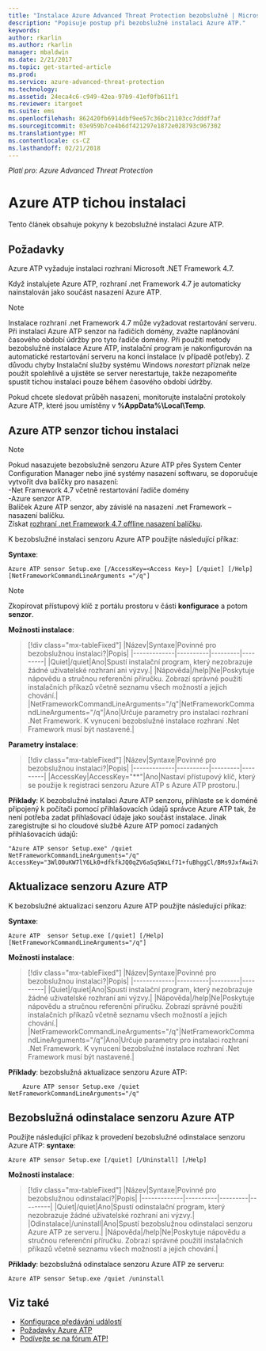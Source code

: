 ```yaml
---
title: "Instalace Azure Advanced Threat Protection bezobslužně | Microsoft Docs"
description: "Popisuje postup při bezobslužné instalaci Azure ATP."
keywords: 
author: rkarlin
ms.author: rkarlin
manager: mbaldwin
ms.date: 2/21/2017
ms.topic: get-started-article
ms.prod: 
ms.service: azure-advanced-threat-protection
ms.technology: 
ms.assetid: 24eca4c6-c949-42ea-97b9-41ef0fb611f1
ms.reviewer: itargoet
ms.suite: ems
ms.openlocfilehash: 862420fb6914dbf9ee57c36bc21103cc7dddf7af
ms.sourcegitcommit: 03e959b7ce4b6df421297e1872e028793c967302
ms.translationtype: MT
ms.contentlocale: cs-CZ
ms.lasthandoff: 02/21/2018
---
```

*Platí pro: Azure Advanced Threat Protection*


# <a name="azure-atp-silent-installation"></a>Azure ATP tichou instalaci
Tento článek obsahuje pokyny k bezobslužné instalaci Azure ATP.

## <a name="prerequisites"></a>Požadavky

Azure ATP vyžaduje instalaci rozhraní Microsoft .NET Framework 4.7. 

Když instalujete Azure ATP, rozhraní .net Framework 4.7 je automaticky nainstalován jako součást nasazení Azure ATP.

> [!Note] 
> Instalace rozhraní .net Framework 4.7 může vyžadovat restartování serveru. Při instalaci Azure ATP senzor na řadičích domény, zvažte naplánování časového období údržby pro tyto řadiče domény.
Při použití metody bezobslužné instalace Azure ATP, instalační program je nakonfigurován na automatické restartování serveru na konci instalace (v případě potřeby). Z důvodu chyby Instalační služby systému Windows *norestart* příznak nelze použít spolehlivě a ujistěte se server nerestartuje, takže nezapomeňte spustit tichou instalaci pouze během časového období údržby.

Pokud chcete sledovat průběh nasazení, monitorujte instalační protokoly Azure ATP, které jsou umístěny v **%AppData%\Local\Temp**.



## <a name="azure-atp-sensor-silent-installation"></a>Azure ATP senzor tichou instalaci

> [!NOTE]
> Pokud nasazujete bezobslužně senzoru Azure ATP přes System Center Configuration Manager nebo jiné systémy nasazení softwaru, se doporučuje vytvořit dva balíčky pro nasazení:</br>-Net Framework 4.7 včetně restartování řadiče domény</br>-Azure senzor ATP. </br>Balíček Azure ATP senzor, aby závislé na nasazení .net Framework – nasazení balíčku. </br>Získat [rozhraní .net Framework 4.7 offline nasazení balíčku](https://www.microsoft.com/download/details.aspx?id=49982). 


K bezobslužné instalaci senzoru Azure ATP použijte následující příkaz:

**Syntaxe**:

    Azure ATP sensor Setup.exe [/AccessKey=<Access Key>] [/quiet] [/Help] [NetFrameworkCommandLineArguments ="/q"] 
   

> [!NOTE]
> Zkopírovat přístupový klíč z portálu prostoru v části **konfigurace** a potom **senzor**.


**Možnosti instalace**:

> [!div class="mx-tableFixed"]
|Název|Syntaxe|Povinné pro bezobslužnou instalaci?|Popis|
|-------------|----------|---------|---------|
|Quiet|/quiet|Ano|Spustí instalační program, který nezobrazuje žádné uživatelské rozhraní ani výzvy.|
|Nápověda|/help|Ne|Poskytuje nápovědu a stručnou referenční příručku. Zobrazí správné použití instalačních příkazů včetně seznamu všech možností a jejich chování.|
|NetFrameworkCommandLineArguments="/q"|NetFrameworkCommandLineArguments="/q"|Ano|Určuje parametry pro instalaci rozhraní .Net Framework. K vynucení bezobslužné instalace rozhraní .Net Framework musí být nastavené.|

**Parametry instalace**:

> [!div class="mx-tableFixed"]
|Název|Syntaxe|Povinné pro bezobslužnou instalaci?|Popis|
|-------------|----------|---------|---------|
|AccessKey|AccessKey="**"|Ano|Nastaví přístupový klíč, který se použije k registraci senzoru Azure ATP s Azure ATP prostoru.|

**Příklady**: K bezobslužné instalaci Azure ATP senzoru, přihlaste se k doméně připojený k počítači pomocí přihlašovacích údajů správce Azure ATP tak, že není potřeba zadat přihlašovací údaje jako součást instalace. Jinak zaregistrujte si ho cloudové službě Azure ATP pomocí zadaných přihlašovacích údajů:

    "Azure ATP sensor Setup.exe" /quiet NetFrameworkCommandLineArguments="/q" 
    AccessKey="3WlO0uKW7lY6Lk0+dfkfkJQ0qZV6aSq5WxLf71+fuBhggCl/BMs9JxfAwi7oy9vYGviazUS1EPpzte7z8s4grw==" 
    

## <a name="update-the-azure-atp-sensor"></a>Aktualizace senzoru Azure ATP

K bezobslužné aktualizaci senzoru Azure ATP použijte následující příkaz:

**Syntaxe**:

    Azure ATP  sensor Setup.exe [/quiet] [/Help] [NetFrameworkCommandLineArguments="/q"]


**Možnosti instalace**:

> [!div class="mx-tableFixed"]
|Název|Syntaxe|Povinné pro bezobslužnou instalaci?|Popis|
|-------------|----------|---------|---------|
|Quiet|/quiet|Ano|Spustí instalační program, který nezobrazuje žádné uživatelské rozhraní ani výzvy.|
|Nápověda|/help|Ne|Poskytuje nápovědu a stručnou referenční příručku. Zobrazí správné použití instalačních příkazů včetně seznamu všech možností a jejich chování.|
|NetFrameworkCommandLineArguments="/q"|NetFrameworkCommandLineArguments="/q"|Ano|Určuje parametry pro instalaci rozhraní .Net Framework. K vynucení bezobslužné instalace rozhraní .Net Framework musí být nastavené.|


**Příklady**: bezobslužná aktualizace senzoru Azure ATP:

        Azure ATP sensor Setup.exe /quiet NetFrameworkCommandLineArguments="/q"

## <a name="uninstall-the-azure-atp-sensor-silently"></a>Bezobslužná odinstalace senzoru Azure ATP

Použijte následující příkaz k provedení bezobslužné odinstalace senzoru Azure ATP: **syntaxe**:

    Azure ATP sensor Setup.exe [/quiet] [/Uninstall] [/Help]
    
**Možnosti instalace**:

> [!div class="mx-tableFixed"]
|Název|Syntaxe|Povinné pro bezobslužnou odinstalaci?|Popis|
|-------------|----------|---------|---------|
|Quiet|/quiet|Ano|Spustí odinstalační program, který nezobrazuje žádné uživatelské rozhraní ani výzvy.|
|Odinstalace|/uninstall|Ano|Spustí bezobslužnou odinstalaci senzoru Azure ATP ze serveru.|
|Nápověda|/help|Ne|Poskytuje nápovědu a stručnou referenční příručku. Zobrazí správné použití instalačních příkazů včetně seznamu všech možností a jejich chování.|

**Příklady**: bezobslužná odinstalace senzoru Azure ATP ze serveru:


    Azure ATP sensor Setup.exe /quiet /uninstall
    



## <a name="see-also"></a>Viz také

- [Konfigurace předávání událostí](configure-event-forwarding.md)
- [Požadavky Azure ATP](atp-prerequisites.md)
- [Podívejte se na fórum ATP!](https://aka.ms/azureatpcommunity)